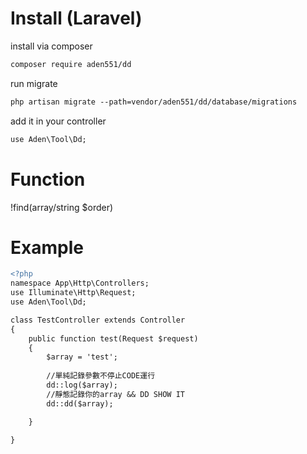 # Install (Laravel)

install via composer
```diff
composer require aden551/dd
```
run migrate
```diff
php artisan migrate --path=vendor/aden551/dd/database/migrations
```
add it in your controller

```diff
use Aden\Tool\Dd;
```
# Function
!find(array/string $order)

# Example
```diff
<?php
namespace App\Http\Controllers;
use Illuminate\Http\Request;
use Aden\Tool\Dd;

class TestController extends Controller
{
    public function test(Request $request)
    {
        $array = 'test';
        
        //單純記錄參數不停止CODE運行
        dd::log($array);
        //靜態記錄你的array && DD SHOW IT
        dd::dd($array);

    }

}

```


